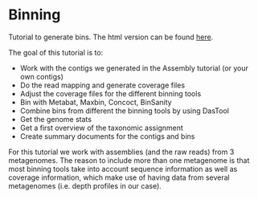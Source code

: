 # Binning

Tutorial to generate bins. The html version can be found [here](https://ndombrowski.github.io/Binning_tutorial//index.html).

The goal of this tutorial is to: 

- Work with the contigs we generated in the Assembly tutorial (or your own contigs)
- Do the read mapping and generate coverage files
- Adjust the coverage files for the different binning tools
- Bin with Metabat, Maxbin, Concoct, BinSanity
- Combine bins from different the binning tools by using DasTool
- Get the genome stats
- Get a first overview of the taxonomic assignment
- Create summary documents for the contigs and bins

For this tutorial we work with assemblies (and the raw reads) from 3 metagenomes. The reason to include more than one metagenome is that most binning tools take into account sequence information as well as coverage information, which make use of having data from several metagenomes (i.e. depth profiles in our case).


